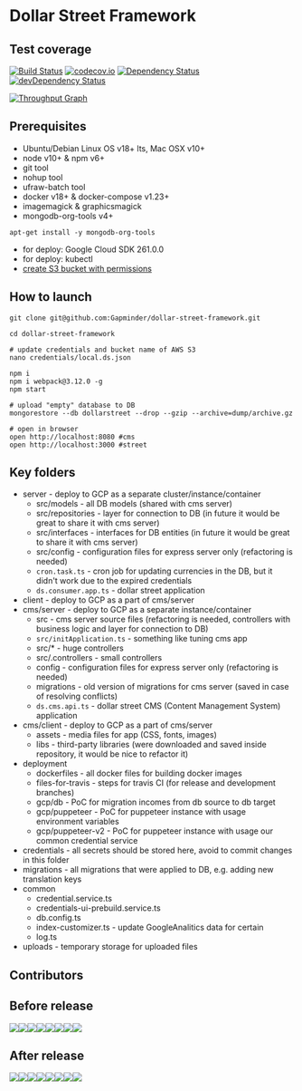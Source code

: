 # Dollar Street Framework

## Test coverage
[![Build Status](https://travis-ci.org/Gapminder/dollar-street-framework.svg?branch=master)](https://travis-ci.org/Gapminder/dollar-street-framework)
[![codecov.io](https://codecov.io/github/Gapminder/dollar-street-framework/coverage.svg?branch=master)](https://codecov.io/github/Gapminder/dollar-street-framework?branch=master)
[![Dependency Status](https://david-dm.org/Gapminder/dollar-street-framework.svg)](https://david-dm.org/Gapminder/dollar-street-framework)
[![devDependency Status](https://david-dm.org/Gapminder/dollar-street-framework/dev-status.svg)](https://david-dm.org/Gapminder/dollar-street-framework#info=devDependencies)

[![Throughput Graph](https://graphs.waffle.io/Gapminder/dollar-street-framework/throughput.svg)](https://waffle.io/Gapminder/dollar-street-framework/metrics)

## Prerequisites
- Ubuntu/Debian Linux OS v18+ lts, Mac OSX v10+
- node v10+ & npm v6+
- git tool
- nohup tool
- ufraw-batch tool
- docker v18+ & docker-compose v1.23+
- imagemagick & graphicsmagick
- mongodb-org-tools v4+
```
apt-get install -y mongodb-org-tools
```
- for deploy: Google Cloud SDK 261.0.0
- for deploy: kubectl
- [create S3 bucket with permissions](https://docs.google.com/document/d/1oHrGkqXRs3DUfk5z0X-uBQe29OVdkrSOmgXKoDfHGBM/edit)

## How to launch

```
git clone git@github.com:Gapminder/dollar-street-framework.git

cd dollar-street-framework

# update credentials and bucket name of AWS S3 
nano credentials/local.ds.json 

npm i
npm i webpack@3.12.0 -g
npm start

# upload "empty" database to DB
mongorestore --db dollarstreet --drop --gzip --archive=dump/archive.gz

# open in browser
open http://localhost:8080 #cms
open http://localhost:3000 #street
```

## Key folders
 * server - deploy to GCP as a separate cluster/instance/container
    - src/models - all DB models (shared with cms server)
    - src/repositories - layer for connection to DB (in future it would be great to share it with cms server)
    - src/interfaces - interfaces for DB entities (in future it would be great to share it with cms server)
    - src/config - configuration files for express server only (refactoring is needed)
    - `cron.task.ts` - cron job for updating currencies in the DB, but it didn't work due to the expired credentials  
    - `ds.consumer.app.ts` - dollar street application
 * client - deploy to GCP as a part of cms/server
 * cms/server - deploy to GCP as a separate instance/container
    - src - cms server source files (refactoring is needed, controllers with business logic and layer for connection to DB)
    - `src/initApplication.ts` - something like tuning cms app
    - src/* - huge controllers
    - src/.controllers - small controllers
    - config - configuration files for express server only (refactoring is needed)
    - migrations - old version of migrations for cms server (saved in case of resolving conflicts)
    - `ds.cms.api.ts` - dollar street CMS (Content Management System) application 
 * cms/client - deploy to GCP as a part of cms/server
    - assets - media files for app (CSS, fonts, images)
    - libs - third-party libraries (were downloaded and saved inside repository, it would be nice to refactor it)
 * deployment
    - dockerfiles - all docker files for building docker images
    - files-for-travis - steps for travis CI (for release and development branches)
    - gcp/db - PoC for migration incomes from db source to db target
    - gcp/puppeteer - PoC for puppeteer instance with usage environment variables
    - gcp/puppeteer-v2 - PoC for puppeteer instance with usage our common credential service
 * credentials - all secrets should be stored here, avoid to commit changes in this folder
 * migrations - all migrations that were applied to DB, e.g. adding new translation keys
 * common
    - credential.service.ts
    - credentials-ui-prebuild.service.ts
    - db.config.ts
    - index-customizer.ts - update GoogleAnalitics data for certain 
    - log.ts
 * uploads - temporary storage for uploaded files

## Contributors

## Before release
[![](https://sourcerer.io/fame/korel-san/Gapminder/dollar-street-pages/images/0)](https://sourcerer.io/fame/korel-san/Gapminder/dollar-street-pages/links/0)[![](https://sourcerer.io/fame/korel-san/Gapminder/dollar-street-pages/images/1)](https://sourcerer.io/fame/korel-san/Gapminder/dollar-street-pages/links/1)[![](https://sourcerer.io/fame/korel-san/Gapminder/dollar-street-pages/images/2)](https://sourcerer.io/fame/korel-san/Gapminder/dollar-street-pages/links/2)[![](https://sourcerer.io/fame/korel-san/Gapminder/dollar-street-pages/images/3)](https://sourcerer.io/fame/korel-san/Gapminder/dollar-street-pages/links/3)[![](https://sourcerer.io/fame/korel-san/Gapminder/dollar-street-pages/images/4)](https://sourcerer.io/fame/korel-san/Gapminder/dollar-street-pages/links/4)[![](https://sourcerer.io/fame/korel-san/Gapminder/dollar-street-pages/images/5)](https://sourcerer.io/fame/korel-san/Gapminder/dollar-street-pages/links/5)[![](https://sourcerer.io/fame/korel-san/Gapminder/dollar-street-pages/images/6)](https://sourcerer.io/fame/korel-san/Gapminder/dollar-street-pages/links/6)[![](https://sourcerer.io/fame/korel-san/Gapminder/dollar-street-pages/images/7)](https://sourcerer.io/fame/korel-san/Gapminder/dollar-street-pages/links/7)

## After release
[![](https://sourcerer.io/fame/korel-san/Gapminder/dollar-street-framework/images/0)](https://sourcerer.io/fame/korel-san/Gapminder/dollar-street-framework/links/0)[![](https://sourcerer.io/fame/korel-san/Gapminder/dollar-street-framework/images/1)](https://sourcerer.io/fame/korel-san/Gapminder/dollar-street-framework/links/1)[![](https://sourcerer.io/fame/korel-san/Gapminder/dollar-street-framework/images/2)](https://sourcerer.io/fame/korel-san/Gapminder/dollar-street-framework/links/2)[![](https://sourcerer.io/fame/korel-san/Gapminder/dollar-street-framework/images/3)](https://sourcerer.io/fame/korel-san/Gapminder/dollar-street-framework/links/3)[![](https://sourcerer.io/fame/korel-san/Gapminder/dollar-street-framework/images/4)](https://sourcerer.io/fame/korel-san/Gapminder/dollar-street-framework/links/4)[![](https://sourcerer.io/fame/korel-san/Gapminder/dollar-street-framework/images/5)](https://sourcerer.io/fame/korel-san/Gapminder/dollar-street-framework/links/5)[![](https://sourcerer.io/fame/korel-san/Gapminder/dollar-street-framework/images/6)](https://sourcerer.io/fame/korel-san/Gapminder/dollar-street-framework/links/6)[![](https://sourcerer.io/fame/korel-san/Gapminder/dollar-street-framework/images/7)](https://sourcerer.io/fame/korel-san/Gapminder/dollar-street-framework/links/7)
